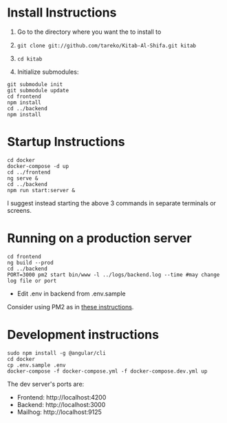 # Install Instructions

1. Go to the directory where you want the to install to
2. `git clone git://github.com/tareko/Kitab-Al-Shifa.git kitab`
3. `cd kitab`

4. Initialize submodules:
```
git submodule init
git submodule update
cd frontend
npm install
cd ../backend
npm install
```

# Startup Instructions

```
cd docker
docker-compose -d up
cd ../frontend
ng serve &
cd ../backend
npm run start:server &
```

I suggest instead starting the above 3 commands in separate terminals or screens.

# Running on a production server
```
cd frontend
ng build --prod
cd ../backend
PORT=3000 pm2 start bin/www -l ../logs/backend.log --time #may change log file or port
```

* Edit .env in backend from .env.sample

Consider using PM2 as in [these instructions](https://www.digitalocean.com/community/tutorials/how-to-set-up-a-node-js-application-for-production-on-ubuntu-18-04).

# Development instructions
```
sudo npm install -g @angular/cli
cd docker
cp .env.sample .env
docker-compose -f docker-compose.yml -f docker-compose.dev.yml up
```

The dev server's ports are:

 * Frontend: http://localhost:4200
 * Backend: http://localhost:3000
 * Mailhog: http://localhost:9125
